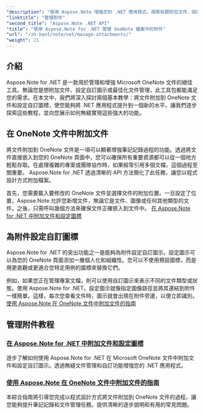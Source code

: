 ```yaml
---
"description": "使用 Aspose.Note 增強您的 .NET 應用程式。探索有關附加文件、設定圖示和檢索附件以增強開發的教學課程。"
"linktitle": "管理附件"
"second_title": "Aspose.Note .NET API"
"title": "使用 Aspose.Note for .NET 管理 OneNote 檔案中的附件"
"url": "/zh-hant/note/net/manage-attachments/"
"weight": 21
---
```


## 介紹

Aspose.Note for .NET 是一款用於管理和增強 Microsoft OneNote 文件的絕佳工具。無論您是想附加文件、設定自訂圖示或最佳化文件管理，此工具包都能滿足您的需求。在本文中，我們將深入探討兩個基本教學：將文件附加到 OneNote 文件和設定自訂圖標，使您能夠將 .NET 應用程式提升到一個新的水平。讓我們逐步探索這些教程，並向您展示如何無縫實現這些強大的功能。

## 在 OneNote 文件中附加文件  
將文件附加到 OneNote 文件是一項可以顯著增強筆記記錄過程的功能。透過將文件直接嵌入到您的 OneNote 頁面中，您可以確保所有重要資源都可以從一個地方輕鬆存取。在處理複雜的專案或團隊協作時，如果經常引用多個文檔，這個過程至關重要。 Aspose.Note for .NET 透過清晰的 API 方法簡化了此任務，讓您以程式設計方式附加檔案。

首先，您需要載入要修改的 OneNote 文件並選擇文件的附加位置。一旦設定了位置，Aspose.Note 允許您新增文件，無論它是文件、圖像或任何其他類型的文件。之後，只需呼叫幾個方法來確保文件正確嵌入到文件中。
[在 Aspose.Note for .NET 中附加文件和設定圖標](./attaching-files-setting-icons/)

## 為附件設定自訂圖標  
Aspose.Note for .NET 的突出功能之一是能夠為附件設定自訂圖示。設定圖示可以為您的 OneNote 頁面添加一層個人化和組織性。您可以不使用預設圖標，而是用更直觀或更適合您特定用例的圖標來替換它們。

例如，如果您正在管理專案文檔，則可以使用自訂圖示來表示不同的文件類型或狀態。使用 Aspose.Note for .NET，設定圖示就像指定圖像路徑並將其連結到附件一樣簡單。這樣，每次您查看文件時，圖示就會出現在附件旁邊，以便立即識別。
[使用 Aspose.Note 在 OneNote 文件中附加文件的指南](./attach-file-in-one-note-documents/)

## 管理附件教程
### [在 Aspose.Note for .NET 中附加文件和設定圖標](./attaching-files-setting-icons/)
逐步了解如何使用 Aspose.Note for .NET 在 Microsoft OneNote 文件中附加文件和設定自訂圖示。透過無縫文件管理和自訂功能增強您的 .NET 應用程式。
### [使用 Aspose.Note 在 OneNote 文件中附加文件的指南](./attach-file-in-one-note-documents/)
本綜合指南將引導您完成以程式設計方式將文件附加到 OneNote 文件的過程，讓您能夠提升筆記記錄和文件管理任務。提供清晰的逐步說明和有用的常見問題。
